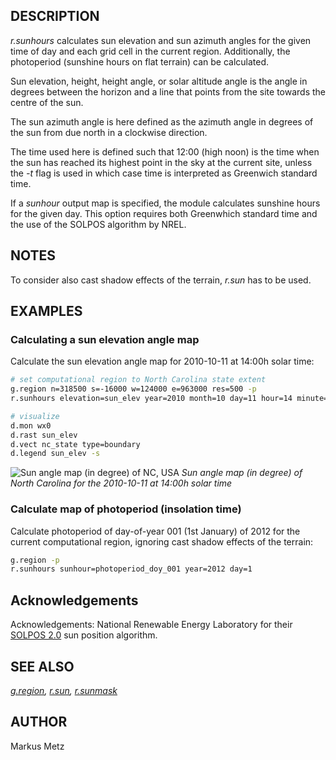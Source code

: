 ## DESCRIPTION

*r.sunhours* calculates sun elevation and sun azimuth angles for the
given time of day and each grid cell in the current region.
Additionally, the photoperiod (sunshine hours on flat terrain) can be
calculated.

Sun elevation, height, height angle, or solar altitude angle is the
angle in degrees between the horizon and a line that points from the
site towards the centre of the sun.

The sun azimuth angle is here defined as the azimuth angle in degrees of
the sun from due north in a clockwise direction.

The time used here is defined such that 12:00 (high noon) is the time
when the sun has reached its highest point in the sky at the current
site, unless the *-t* flag is used in which case time is interpreted as
Greenwich standard time.

If a *sunhour* output map is specified, the module calculates sunshine
hours for the given day. This option requires both Greenwhich standard
time and the use of the SOLPOS algorithm by NREL.

## NOTES

To consider also cast shadow effects of the terrain, *r.sun* has to be
used.

## EXAMPLES

### Calculating a sun elevation angle map

Calculate the sun elevation angle map for 2010-10-11 at 14:00h solar
time:

```bash
# set computational region to North Carolina state extent
g.region n=318500 s=-16000 w=124000 e=963000 res=500 -p
r.sunhours elevation=sun_elev year=2010 month=10 day=11 hour=14 minute=00

# visualize
d.mon wx0
d.rast sun_elev
d.vect nc_state type=boundary
d.legend sun_elev -s
```

![Sun angle map (in degree) of NC, USA](r_sunhours.png)
*Sun angle map (in degree) of North Carolina for the 2010-10-11 at
14:00h solar time*

### Calculate map of photoperiod (insolation time)

Calculate photoperiod of day-of-year 001 (1st January) of 2012 for the
current computational region, ignoring cast shadow effects of the
terrain:

```bash
g.region -p
r.sunhours sunhour=photoperiod_doy_001 year=2012 day=1
```

## Acknowledgements

Acknowledgements: National Renewable Energy Laboratory for their [SOLPOS
2.0](http://rredc.nrel.gov/solar/codesandalgorithms/solpos/) sun
position algorithm.

## SEE ALSO

*[g.region](g.region.md), [r.sun](r.sun.md), [r.sunmask](r.sunmask.md)*

## AUTHOR

Markus Metz
